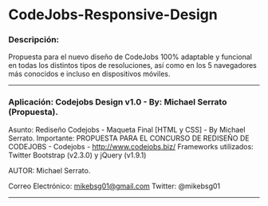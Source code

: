 ﻿CodeJobs-Responsive-Design
==========================

### Descripción:

Propuesta para el nuevo diseño de CodeJobs 100% adaptable y funcional en todas los distintos tipos de resoluciones, así como en los 5 navegadores más conocidos e incluso en dispositivos móviles.

---

### Aplicación: Codejobs Design v1.0 - By: Michael Serrato (Propuesta).

Asunto: Rediseño Codejobs - Maqueta Final [HTML y CSS] - By Michael Serrato.
Importante: PROPUESTA PARA EL CONCURSO DE REDISEÑO DE CODEJOBS - Codejobs - http://www.codejobs.biz/
Frameworks utilizados: Twitter Bootstrap (v2.3.0) y jQuery (v1.9.1)

AUTOR: Michael Serrato.

Correo Electrónico: mikebsg01@gmail.com
Twitter: @mikebsg01

---




 
